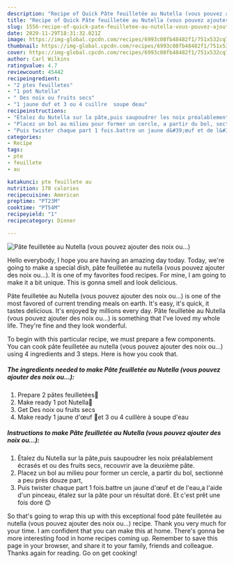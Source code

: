 ```yaml
---
description: "Recipe of Quick Pâte feuilletée au Nutella (vous pouvez ajouter des noix ou...)"
title: "Recipe of Quick Pâte feuilletée au Nutella (vous pouvez ajouter des noix ou...)"
slug: 1556-recipe-of-quick-pate-feuilletee-au-nutella-vous-pouvez-ajouter-des-noix-ou
date: 2020-11-29T18:31:32.021Z
image: https://img-global.cpcdn.com/recipes/6993c08fb48482f1/751x532cq70/pate-feuilletee-au-nutella-vous-pouvez-ajouter-des-noix-ou-photo-principale-de-la-recette.jpg
thumbnail: https://img-global.cpcdn.com/recipes/6993c08fb48482f1/751x532cq70/pate-feuilletee-au-nutella-vous-pouvez-ajouter-des-noix-ou-photo-principale-de-la-recette.jpg
cover: https://img-global.cpcdn.com/recipes/6993c08fb48482f1/751x532cq70/pate-feuilletee-au-nutella-vous-pouvez-ajouter-des-noix-ou-photo-principale-de-la-recette.jpg
author: Carl Wilkins
ratingvalue: 4.7
reviewcount: 45442
recipeingredient:
- "2 ptes feuilletes"
- "1 pot Nutella"
- " Des noix ou fruits secs"
- "1 jaune duf et 3 ou 4 cuillre  soupe deau"
recipeinstructions:
- "Étalez du Nutella sur la pâte,puis saupoudrer les noix préalablement écrasés et ou des fruits secs, recouvrir ave la deuxième pâte."
- "Placez un bol au milieu pour former un cercle, a partir du bol, sectionné a peu près douze part,"
- "Puis twister chaque part 1 fois.battre un jaune d&#39;œuf et de l&#39;eau,a l&#39;aide d&#39;un pinceau, étalez sur la pâte pour un résultat doré. Et c&#39;est prêt une fois doré 😊"
categories:
- Recipe
tags:
- pte
- feuillete
- au

katakunci: pte feuillete au 
nutrition: 170 calories
recipecuisine: American
preptime: "PT23M"
cooktime: "PT54M"
recipeyield: "1"
recipecategory: Dinner

---
```



![Pâte feuilletée au Nutella (vous pouvez ajouter des noix ou...)](https://img-global.cpcdn.com/recipes/6993c08fb48482f1/751x532cq70/pate-feuilletee-au-nutella-vous-pouvez-ajouter-des-noix-ou-photo-principale-de-la-recette.jpg)

Hello everybody, I hope you are having an amazing day today. Today, we're going to make a special dish, pâte feuilletée au nutella (vous pouvez ajouter des noix ou...). It is one of my favorites food recipes. For mine, I am going to make it a bit unique. This is gonna smell and look delicious.



Pâte feuilletée au Nutella (vous pouvez ajouter des noix ou...) is one of the most favored of current trending meals on earth. It's easy, it's quick, it tastes delicious. It's enjoyed by millions every day. Pâte feuilletée au Nutella (vous pouvez ajouter des noix ou...) is something that I've loved my whole life. They're fine and they look wonderful.


To begin with this particular recipe, we must prepare a few components. You can cook pâte feuilletée au nutella (vous pouvez ajouter des noix ou...) using 4 ingredients and 3 steps. Here is how you cook that.

<!--inarticleads1-->

##### The ingredients needed to make Pâte feuilletée au Nutella (vous pouvez ajouter des noix ou...):

1. Prepare 2 pâtes feuilletées🥐
1. Make ready 1 pot Nutella🍫
1. Get  Des noix ou fruits secs
1. Make ready 1 jaune d&#39;œuf 🥚et 3 ou 4 cuillère à soupe d&#39;eau




<!--inarticleads2-->

##### Instructions to make Pâte feuilletée au Nutella (vous pouvez ajouter des noix ou...):

1. Étalez du Nutella sur la pâte,puis saupoudrer les noix préalablement écrasés et ou des fruits secs, recouvrir ave la deuxième pâte.
1. Placez un bol au milieu pour former un cercle, a partir du bol, sectionné a peu près douze part,
1. Puis twister chaque part 1 fois.battre un jaune d&#39;œuf et de l&#39;eau,a l&#39;aide d&#39;un pinceau, étalez sur la pâte pour un résultat doré. Et c&#39;est prêt une fois doré 😊




So that's going to wrap this up with this exceptional food pâte feuilletée au nutella (vous pouvez ajouter des noix ou...) recipe. Thank you very much for your time. I am confident that you can make this at home. There's gonna be more interesting food in home recipes coming up. Remember to save this page in your browser, and share it to your family, friends and colleague. Thanks again for reading. Go on get cooking!
